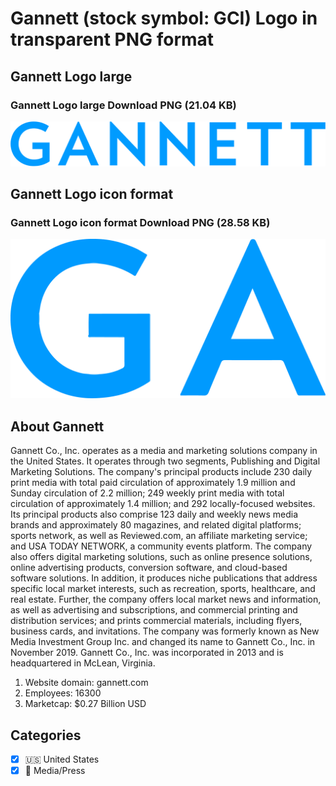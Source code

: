 # Gannett (stock symbol: GCI) Logo in transparent PNG format

## Gannett Logo large

### Gannett Logo large Download PNG (21.04 KB)

![Gannett Logo large Download PNG (21.04 KB)](/img/orig/GCI_BIG-4ca90fef.png)

## Gannett Logo icon format

### Gannett Logo icon format Download PNG (28.58 KB)

![Gannett Logo icon format Download PNG (28.58 KB)](/img/orig/GCI-0fd0ae82.png)

## About Gannett

Gannett Co., Inc. operates as a media and marketing solutions company in the United States. It operates through two segments, Publishing and Digital Marketing Solutions. The company's principal products include 230 daily print media with total paid circulation of approximately 1.9 million and Sunday circulation of 2.2 million; 249 weekly print media with total circulation of approximately 1.4 million; and 292 locally-focused websites. Its principal products also comprise 123 daily and weekly news media brands and approximately 80 magazines, and related digital platforms; sports network, as well as Reviewed.com, an affiliate marketing service; and USA TODAY NETWORK, a community events platform. The company also offers digital marketing solutions, such as online presence solutions, online advertising products, conversion software, and cloud-based software solutions. In addition, it produces niche publications that address specific local market interests, such as recreation, sports, healthcare, and real estate. Further, the company offers local market news and information, as well as advertising and subscriptions, and commercial printing and distribution services; and prints commercial materials, including flyers, business cards, and invitations. The company was formerly known as New Media Investment Group Inc. and changed its name to Gannett Co., Inc. in November 2019. Gannett Co., Inc. was incorporated in 2013 and is headquartered in McLean, Virginia.

1. Website domain: gannett.com
2. Employees: 16300
3. Marketcap: $0.27 Billion USD


## Categories
- [x] 🇺🇸 United States
- [x] 📰 Media/Press
